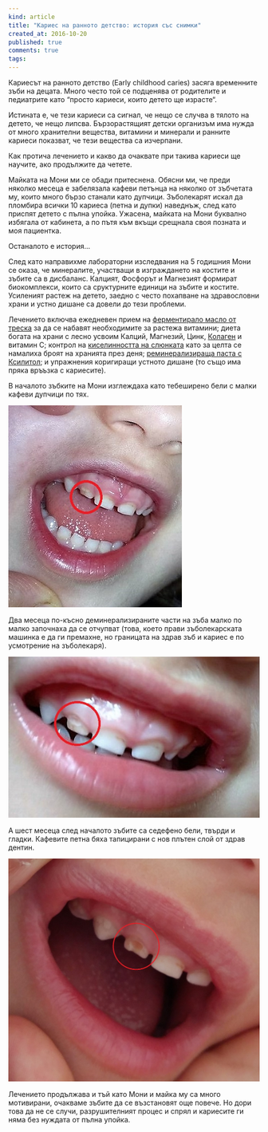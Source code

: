 ```yaml
---
kind: article
title: "Кариес на ранното детство: история със снимки"
created_at: 2016-10-20
published: true
comments: true
tags:
--- 
```

Кариесът на ранното детство (Early childhood caries) засяга временните зъби на децата. Много често той се подценява от родителите и педиатрите като “просто кариеси, които детето ще израсте“. <br />


Истината е, че тези кариеси са сигнал, че нещо се случва в тялото на детето, че нещо липсва. Бързорастящият детски организъм има нужда от много хранителни вещества, витамини и минерали и ранните кариеси показват, че тези вещества са изчерпани. <br />


Как протича лечението и какво да очаквате при такива кариеси ще научите, ако продължите да четете.<br />


<!-- more -->

Майката на Мони ми се обади притеснена. Обясни ми, че преди няколко месеца е забелязала кафеви петънца на няколко от зъбчетата му, които много бързо станали като дупчици. Зъболекарят искал да пломбира всички 10 кариеса (петна и дупки) наведнъж, след като приспят детето с пълна упойка. Ужасена, майката на Мони буквално избягала от кабинета, а по пътя към вкъщи срещнала своя позната и моя пациентка.<br />


Останалото е история...<br />


След като направихме лабораторни изследвания на 5 годишния Мони се оказа, че минералите, участващи в изграждането на костите и зъбите са в дисбаланс. Калцият, Фосфорът и Магнезият формират биокомплекси, които са сруктурните единици на зъбите и костите. Усиленият растеж на детето, заедно с често похапване на здравословни храни и устно дишане са довели до тези проблеми.

Лечението включва ежедневен прием на [ферментирало масло от треска](http://www.bezkaries.com/blog/2016-07-20-%D1%83%D0%B6%D0%B0%D1%81%D0%BD%D0%BE%D1%82%D0%BE-%D1%80%D0%B8%D0%B1%D0%B5%D0%BD%D0%BE-%D0%BC%D0%B0%D1%81%D0%BB%D0%BE/) за да се набавят необходимите за растежа витамини; диета богата на храни с лесно усвоим Калций, Магнезий, Цинк, [Колаген](http://www.bezkaries.com/blog/2016-09-12-%D0%BF%D0%BE%D0%BB%D0%B5%D0%B7%D0%BD%D0%B8-%D0%B1%D0%BE%D0%BD%D0%B1%D0%BE%D0%BD%D0%B8/) и витамин С; контрол на [киселинността на слюнката](http://www.bezkaries.com/blog/2016-04-07-%D0%BA%D0%B0%D1%80%D0%B8%D0%B5%D1%81-%D0%B8-%D1%81%D0%BB%D1%8E%D0%BD%D0%BA%D0%B0/) като за целта се намалиха броят на хранията през деня; [реминерализираща паста с Ксилитол](http://www.bezkaries.com/blog/2016-03-02-%D1%84%D0%BB%D1%83%D0%BE%D1%80-%D0%BA%D1%81%D0%B8%D0%BB%D0%B8%D1%82%D0%BE%D0%BB/); и упражнения коригиращи устното дишане (то също има пряка връъзка с кариесите).

В началото зъбките на Мони изглеждаха като тебеширено бели с малки кафеви дупчици по тях.

[![ECC1](/images/posts/ecc1.jpg)](/images/posts/ecc11.jpg)

Два месеца по-късно деминерализираните части на зъба малко по малко започнаха да се отчупват (това, което прави зъболекарската машинка е да ги премахне, но границата на здрав зъб и кариес е по усмотрение на зъболекаря).

[![ECC2](/images/posts/ecc2.jpg)](/images/posts/ecc21.jpg)

А шест месеца след началото зъбите са седефено бели, твърди и гладки. Кафевите петна бяха тапицирани с нов плътен слой от здрав дентин. 

[![ECC3](/images/posts/ecc3.jpg)](/images/posts/ecc31.jpg)

Лечението продължава и тъй като Мони и майка му са много мотивирани, очакваме зъбите да се възстановят още повече. Но дори това да не се случи, разрушителният процес и спрял и кариесите ги няма без нуждата от пълна упойка.



